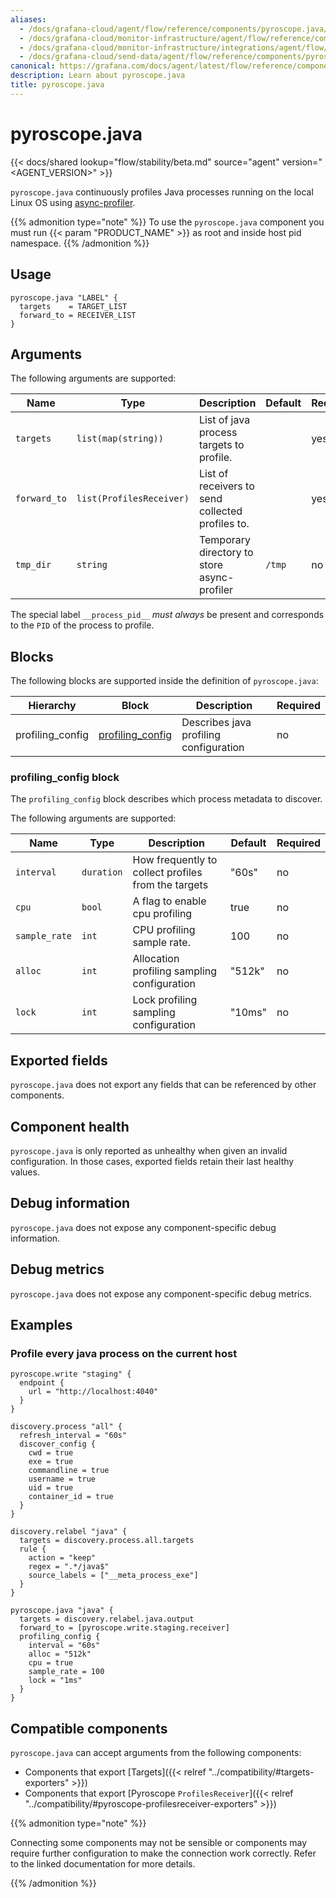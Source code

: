 ```yaml
---
aliases:
  - /docs/grafana-cloud/agent/flow/reference/components/pyroscope.java/
  - /docs/grafana-cloud/monitor-infrastructure/agent/flow/reference/components/pyroscope.java/
  - /docs/grafana-cloud/monitor-infrastructure/integrations/agent/flow/reference/components/pyroscope.java/
  - /docs/grafana-cloud/send-data/agent/flow/reference/components/pyroscope.java/
canonical: https://grafana.com/docs/agent/latest/flow/reference/components/pyroscope.java/
description: Learn about pyroscope.java
title: pyroscope.java
---
```


# pyroscope.java

{{< docs/shared lookup="flow/stability/beta.md" source="agent" version="<AGENT_VERSION>" >}}

`pyroscope.java` continuously profiles Java processes running on the local Linux OS using [async-profiler](https://github.com/async-profiler/async-profiler).

{{% admonition type="note" %}}
To use the  `pyroscope.java` component you must run {{< param "PRODUCT_NAME" >}} as root and inside host pid namespace.
{{% /admonition %}}

## Usage

```river
pyroscope.java "LABEL" {
  targets    = TARGET_LIST
  forward_to = RECEIVER_LIST
}
```

## Arguments

The following arguments are supported:

| Name         | Type                     | Description                                      | Default | Required |
|--------------|--------------------------|--------------------------------------------------|---------|----------|
| `targets`    | `list(map(string))`      | List of java process targets to profile.         |         | yes      |
| `forward_to` | `list(ProfilesReceiver)` | List of receivers to send collected profiles to. |         | yes      |
| `tmp_dir`    | `string`                 | Temporary directory to store async-profiler      | `/tmp`  | no       |

The special label `__process_pid__` _must always_ be present and corresponds to the `PID` of the process to profile.

## Blocks

The following blocks are supported inside the definition of
`pyroscope.java`:

| Hierarchy        | Block                | Description                            | Required |
|------------------|----------------------|----------------------------------------|----------|
| profiling_config | [profiling_config][] | Describes java profiling configuration | no       |

[profiling_config]: #profiling_config-block

### profiling_config block

The `profiling_config` block describes which process metadata to discover.

The following arguments are supported:

| Name          | Type       | Description                                         | Default | Required |
|---------------|------------|-----------------------------------------------------|---------|----------|
| `interval`    | `duration` | How frequently to collect profiles from the targets | "60s"   | no       |
| `cpu`         | `bool`     | A flag to enable cpu profiling                      | true    | no       |
| `sample_rate` | `int`      | CPU profiling sample rate.                          | 100     | no       |
| `alloc`       | `int`      | Allocation profiling sampling configuration         | "512k"  | no       |
| `lock`        | `int`      | Lock profiling sampling configuration               | "10ms"  | no       |

## Exported fields

`pyroscope.java` does not export any fields that can be referenced by other
components.

## Component health

`pyroscope.java` is only reported as unhealthy when given an invalid
configuration. In those cases, exported fields retain their last healthy
values.

## Debug information

`pyroscope.java` does not expose any component-specific debug information.

## Debug metrics

`pyroscope.java` does not expose any component-specific debug metrics.

## Examples

### Profile every java process on the current host

```river
pyroscope.write "staging" {
  endpoint {
    url = "http://localhost:4040"
  }
}

discovery.process "all" {
  refresh_interval = "60s"
  discover_config {
    cwd = true
    exe = true
    commandline = true
    username = true
    uid = true
    container_id = true
  }
}

discovery.relabel "java" {
  targets = discovery.process.all.targets
  rule {
    action = "keep"
    regex = ".*/java$"
    source_labels = ["__meta_process_exe"]
  }
}

pyroscope.java "java" {
  targets = discovery.relabel.java.output
  forward_to = [pyroscope.write.staging.receiver]
  profiling_config {
    interval = "60s"
    alloc = "512k"
    cpu = true
    sample_rate = 100
    lock = "1ms"
  }
}
```


<!-- START GENERATED COMPATIBLE COMPONENTS -->

## Compatible components

`pyroscope.java` can accept arguments from the following components:

- Components that export [Targets]({{< relref "../compatibility/#targets-exporters" >}})
- Components that export [Pyroscope `ProfilesReceiver`]({{< relref "../compatibility/#pyroscope-profilesreceiver-exporters" >}})


{{% admonition type="note" %}}

Connecting some components may not be sensible or components may require further configuration to make the 
connection work correctly. Refer to the linked documentation for more details.

{{% /admonition %}}

<!-- END GENERATED COMPATIBLE COMPONENTS -->